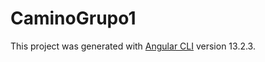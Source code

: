# CaminoGrupo1

This project was generated with [Angular CLI](https://github.com/angular/angular-cli) version 13.2.3.

